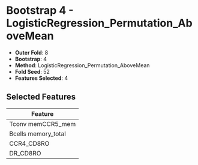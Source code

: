 # Bootstrap 4 - LogisticRegression_Permutation_AboveMean

- **Outer Fold**: 8
- **Bootstrap**: 4
- **Method**: LogisticRegression_Permutation_AboveMean
- **Fold Seed**: 52
- **Features Selected**: 4

## Selected Features

| Feature |
|---------|
| Tconv memCCR5_mem |
| Bcells memory_total |
| CCR4_CD8RO |
| DR_CD8RO |
